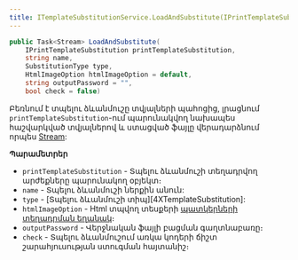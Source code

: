 ```yaml
---
title: ITemplateSubstitutionService.LoadAndSubstitute(IPrintTemplateSubstitution, string, SubstitutionType, HtmlImageOption, string, bool) մեթոդ  
---
```


```c#
public Task<Stream> LoadAndSubstitute(
    IPrintTemplateSubstitution printTemplateSubstitution, 
    string name, 
    SubstitutionType type, 
    HtmlImageOption htmlImageOption = default,
    string outputPassword = "", 
    bool check = false)
```

Բեռնում է տպելու ձևանմուշը տվյալների պահոցից, լրացնում `printTemplateSubstitution`-ում պարունակվող նախապես հաշվարկված տվյալներով և ստացված ֆայլը վերադարձնում որպես [Stream](https://learn.microsoft.com/en-us/dotnet/api/system.io.stream):

**Պարամետրեր**

* `printTemplateSubstitution` - Տպելու ձևանմուշի տեղադրվող արժեքները պարունակող օբյեկտ։
* `name` - Տպելու ձևանմուշի ներքին անուն:
* `type` - [Տպելու ձևանմուշի տիպ][4XTemplateSubstitution]:
* `htmlImageOption` - Html տպվող տեսքերի [պատկերների տեղադրման եղանակ](../../types/HtmlImageOption.md)։
* `outputPassword` - Վերջնական ֆայլի բացման գաղտնաբառը։
* `check` - Տպելու ձևանմուշում առկա կոդերի ճիշտ շարահյուսության ստուգման հայտանիշ։
